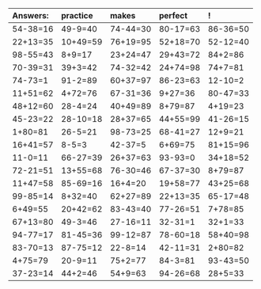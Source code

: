 | Answers: | practice | makes | perfect | ! |
| :--- | :--- | :--- | :--- | :--- |
| 54-38=16 | 49-9=40 | 74-44=30 | 80-17=63 | 86-36=50 | 
| 22+13=35 | 10+49=59 | 76+19=95 | 52+18=70 | 52-12=40 | 
| 98-55=43 | 8+9=17 | 23+24=47 | 29+43=72 | 84+2=86 | 
| 70-39=31 | 39+3=42 | 74-32=42 | 24+74=98 | 74+7=81 | 
| 74-73=1 | 91-2=89 | 60+37=97 | 86-23=63 | 12-10=2 | 
| 11+51=62 | 4+72=76 | 67-31=36 | 9+27=36 | 80-47=33 | 
| 48+12=60 | 28-4=24 | 40+49=89 | 8+79=87 | 4+19=23 | 
| 45-23=22 | 28-10=18 | 28+37=65 | 44+55=99 | 41-26=15 | 
| 1+80=81 | 26-5=21 | 98-73=25 | 68-41=27 | 12+9=21 | 
| 16+41=57 | 8-5=3 | 42-37=5 | 6+69=75 | 81+15=96 | 
| 11-0=11 | 66-27=39 | 26+37=63 | 93-93=0 | 34+18=52 | 
| 72-21=51 | 13+55=68 | 76-30=46 | 67-37=30 | 8+79=87 | 
| 11+47=58 | 85-69=16 | 16+4=20 | 19+58=77 | 43+25=68 | 
| 99-85=14 | 8+32=40 | 62+27=89 | 22+13=35 | 65-17=48 | 
| 6+49=55 | 20+42=62 | 83-43=40 | 77-26=51 | 7+78=85 | 
| 67+13=80 | 49-3=46 | 27-16=11 | 32-31=1 | 32+1=33 | 
| 94-77=17 | 81-45=36 | 99-12=87 | 78-60=18 | 58+40=98 | 
| 83-70=13 | 87-75=12 | 22-8=14 | 42-11=31 | 2+80=82 | 
| 4+75=79 | 20-9=11 | 75+2=77 | 84-3=81 | 93-43=50 | 
| 37-23=14 | 44+2=46 | 54+9=63 | 94-26=68 | 28+5=33 | 
